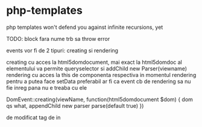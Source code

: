 # php-templates

php templates won't defend you against infinite recursions, yet


TODO:
block fara nume trb sa throw error

events vor fi de 2 tipuri: creating si rendering

creating cu acces la html5domdocument, mai exact la html5domdoc al elementului va permite queryselector si addChild new Parser(viewname)
rendering cu acces la this de componenta respectiva in momentul rendering pentru a putea face setData
preferabil ar fi ca event cb de rendering sa nu fie inreg pana nu e treaba cu ele

DomEvent::creating(viewName, function(html5domdocument $dom) {
    dom qs what, appendChild new parser parse(default true)
})

de modificat tag de <component> in <template>

de gasit o solutie pentru bind attrs mai elegant? prefix a- gen a-rows/:a-rows pare cel mai ok pana acum